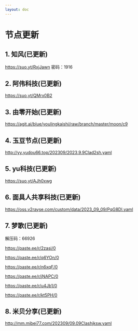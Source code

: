 ```yaml
---
layout: doc
---
```

# 节点更新

## 1. 知风(已更新)

https://suo.yt/RxjJawn 密码：1916

## 2. 阿伟科技(已更新)

https://suo.yt/QMrx0B2

## 3. 由零开始(已更新)

https://agit.ai/blue/youlingkaishi/raw/branch/master/moon/c9

## 4. 玉豆节点(已更新)

http://yy.yudou66.top/202309/2023.9.9Clad2sh.yaml

## 5. yu科技(已更新)

https://suo.yt/AJh0xwg

## 6. 面具人共享科技(已更新)

https://oss.v2rayse.com/custom/data/2023_09_09/PqG8DI.yaml

## 7. 梦歌(已更新)

解压码：66926

https://paste.ee/r/2zasi/0

https://paste.ee/r/q6YOn/0

https://paste.ee/r/n6xqF/0

https://paste.ee/r/jNAPC/0

https://paste.ee/r/u4Jb1/0

https://paste.ee/r/kt5PH/0

## 8. 米贝分享(已更新)

http://mm.mibei77.com/202309/09.09Clashjksw.yaml
